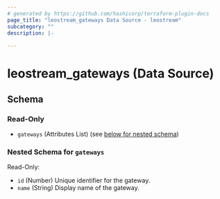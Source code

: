 ```yaml
---
# generated by https://github.com/hashicorp/terraform-plugin-docs
page_title: "leostream_gateways Data Source - leostream"
subcategory: ""
description: |-
  
---
```


# leostream_gateways (Data Source)





<!-- schema generated by tfplugindocs -->
## Schema

### Read-Only

- `gateways` (Attributes List) (see [below for nested schema](#nestedatt--gateways))

<a id="nestedatt--gateways"></a>
### Nested Schema for `gateways`

Read-Only:

- `id` (Number) Unique identifier for the gateway.
- `name` (String) Display name of the gateway.

